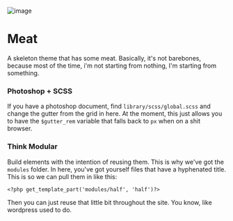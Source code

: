 ![image](http://www.sciencemediacentre.co.nz/wp-content/upload/2011/02/steak.jpg)

# Meat


A skeleton theme that has some meat. Basically, it's not barebones, because most of the time, i'm not starting from nothing, I'm starting from something.

### Photoshop + SCSS

If you have a photoshop document, find `library/scss/global.scss` and change the gutter from the grid in here. At the moment, this just allows you to have the `$gutter_rem` variable that falls back to `px` when on a shit browser.

### Think Modular

Build elements with the intention of reusing them. This is why we've got the `modules` folder. In here, you've got yourself files that have a hyphenated title. This is so we can pull them in like this:

`<?php get_template_part('modules/half', 'half')?>`

Then you can just reuse that little bit throughout the site. You know, like wordpress used to do.